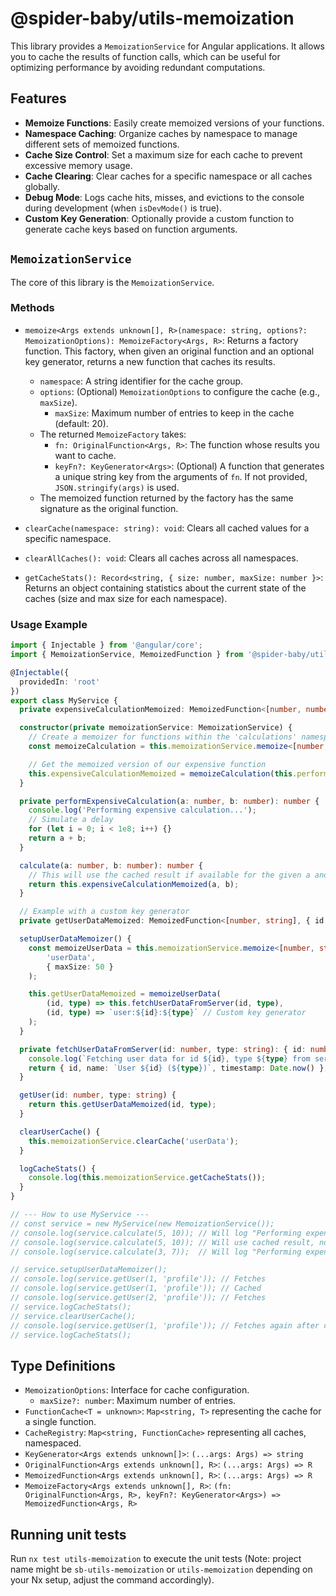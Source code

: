 # @spider-baby/utils-memoization

This library provides a `MemoizationService` for Angular applications. It allows you to cache the results of function calls, which can be useful for optimizing performance by avoiding redundant computations.

## Features

-   **Memoize Functions**: Easily create memoized versions of your functions.
-   **Namespace Caching**: Organize caches by namespace to manage different sets of memoized functions.
-   **Cache Size Control**: Set a maximum size for each cache to prevent excessive memory usage.
-   **Cache Clearing**: Clear caches for a specific namespace or all caches globally.
-   **Debug Mode**: Logs cache hits, misses, and evictions to the console during development (when `isDevMode()` is true).
-   **Custom Key Generation**: Optionally provide a custom function to generate cache keys based on function arguments.

## `MemoizationService`

The core of this library is the `MemoizationService`.

### Methods

-   `memoize<Args extends unknown[], R>(namespace: string, options?: MemoizationOptions): MemoizeFactory<Args, R>`:
    Returns a factory function. This factory, when given an original function and an optional key generator, returns a new function that caches its results.
    -   `namespace`: A string identifier for the cache group.
    -   `options`: (Optional) `MemoizationOptions` to configure the cache (e.g., `maxSize`).
        -   `maxSize`: Maximum number of entries to keep in the cache (default: 20).
    -   The returned `MemoizeFactory` takes:
        -   `fn: OriginalFunction<Args, R>`: The function whose results you want to cache.
        -   `keyFn?: KeyGenerator<Args>`: (Optional) A function that generates a unique string key from the arguments of `fn`. If not provided, `JSON.stringify(args)` is used.
    -   The memoized function returned by the factory has the same signature as the original function.

-   `clearCache(namespace: string): void`:
    Clears all cached values for a specific namespace.

-   `clearAllCaches(): void`:
    Clears all caches across all namespaces.

-   `getCacheStats(): Record<string, { size: number, maxSize: number }>`:
    Returns an object containing statistics about the current state of the caches (size and max size for each namespace).

### Usage Example

```typescript
import { Injectable } from '@angular/core';
import { MemoizationService, MemoizedFunction } from '@spider-baby/utils-memoization';

@Injectable({
  providedIn: 'root'
})
export class MyService {
  private expensiveCalculationMemoized: MemoizedFunction<[number, number], number>;

  constructor(private memoizationService: MemoizationService) {
    // Create a memoizer for functions within the 'calculations' namespace
    const memoizeCalculation = this.memoizationService.memoize<[number, number], number>('calculations', { maxSize: 10 });

    // Get the memoized version of our expensive function
    this.expensiveCalculationMemoized = memoizeCalculation(this.performExpensiveCalculation);
  }

  private performExpensiveCalculation(a: number, b: number): number {
    console.log('Performing expensive calculation...');
    // Simulate a delay
    for (let i = 0; i < 1e8; i++) {}
    return a + b;
  }

  calculate(a: number, b: number): number {
    // This will use the cached result if available for the given a and b
    return this.expensiveCalculationMemoized(a, b);
  }

  // Example with a custom key generator
  private getUserDataMemoized: MemoizedFunction<[number, string], { id: number, name: string, timestamp: number }>;

  setupUserDataMemoizer() {
    const memoizeUserData = this.memoizationService.memoize<[number, string], { id: number, name: string, timestamp: number }>(
        'userData',
        { maxSize: 50 }
    );

    this.getUserDataMemoized = memoizeUserData(
        (id, type) => this.fetchUserDataFromServer(id, type),
        (id, type) => `user:${id}:${type}` // Custom key generator
    );
  }

  private fetchUserDataFromServer(id: number, type: string): { id: number, name: string, timestamp: number } {
    console.log(`Fetching user data for id ${id}, type ${type} from server...`);
    return { id, name: `User ${id} (${type})`, timestamp: Date.now() };
  }

  getUser(id: number, type: string) {
    return this.getUserDataMemoized(id, type);
  }

  clearUserCache() {
    this.memoizationService.clearCache('userData');
  }

  logCacheStats() {
    console.log(this.memoizationService.getCacheStats());
  }
}

// --- How to use MyService ---
// const service = new MyService(new MemoizationService());
// console.log(service.calculate(5, 10)); // Will log "Performing expensive calculation..."
// console.log(service.calculate(5, 10)); // Will use cached result, no "Performing..." log (if isDevMode() is true, will log "Cache HIT")
// console.log(service.calculate(3, 7));  // Will log "Performing expensive calculation..."

// service.setupUserDataMemoizer();
// console.log(service.getUser(1, 'profile')); // Fetches
// console.log(service.getUser(1, 'profile')); // Cached
// console.log(service.getUser(2, 'profile')); // Fetches
// service.logCacheStats();
// service.clearUserCache();
// console.log(service.getUser(1, 'profile')); // Fetches again after cache clear
// service.logCacheStats();
```

## Type Definitions

-   `MemoizationOptions`: Interface for cache configuration.
    -   `maxSize?: number`: Maximum number of entries.
-   `FunctionCache<T = unknown>`: `Map<string, T>` representing the cache for a single function.
-   `CacheRegistry`: `Map<string, FunctionCache>` representing all caches, namespaced.
-   `KeyGenerator<Args extends unknown[]>`: `(...args: Args) => string`
-   `OriginalFunction<Args extends unknown[], R>`: `(...args: Args) => R`
-   `MemoizedFunction<Args extends unknown[], R>`: `(...args: Args) => R`
-   `MemoizeFactory<Args extends unknown[], R>`: `(fn: OriginalFunction<Args, R>, keyFn?: KeyGenerator<Args>) => MemoizedFunction<Args, R>`

## Running unit tests

Run `nx test utils-memoization` to execute the unit tests (Note: project name might be `sb-utils-memoization` or `utils-memoization` depending on your Nx setup, adjust the command accordingly).
